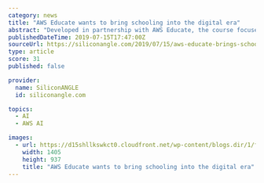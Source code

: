 ```yaml
---
category: news
title: "AWS Educate wants to bring schooling into the digital era"
abstract: "Developed in partnership with AWS Educate, the course focuses on cloud computing, data analytics and artificial intelligence. Sharing and collaboration across educational institutions has become a ..."
publishedDateTime: 2019-07-15T17:47:00Z
sourceUrl: https://siliconangle.com/2019/07/15/aws-educate-brings-schooling-into-the-digital-era-awsimagine/
type: article
score: 31
published: false

provider:
  name: SiliconANGLE
  id: siliconangle.com

topics:
  - AI
  - AWS AI

images:
  - url: https://d15shllkswkct0.cloudfront.net/wp-content/blogs.dir/1/files/2019/07/Ken-Eisner-AWS-Imagine-2019.jpg
    width: 1405
    height: 937
    title: "AWS Educate wants to bring schooling into the digital era"
---
```

